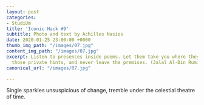 ```yaml
---
layout: post
categories:
- StudiUm
title: 'Iconic Hack #9'
subtitle: Photo and text by Achilles Nasios
date: 2020-01-25 23:00:00 +0000
thumb_img_path: "/images/07.jpg"
content_img_path: "/images/07.jpg"
excerpt: Listen to presences inside poems. Let them take you where they will. Follow
  those private hints, and never leave the premises. (Jalal Al-Din Rumi)
canonical_url: "/images/07.jpg"

---
```

Single sparkles unsuspicious of change, tremble under the celestial theatre of time.